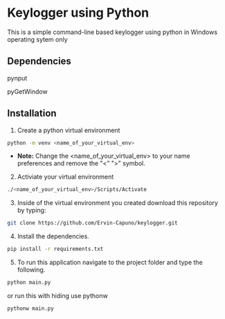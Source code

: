 # Keylogger using Python

This is a simple command-line based keylogger using python in Windows operating sytem only

## Dependencies
pynput

pyGetWindow

## Installation
1. Create a python virtual environment
```bash
python -m venv <name_of_your_virtual_env>
```

- **Note:** Change the <name_of_your_virtual_env> to your name preferences and remove the "<" ">" symbol.

2. Activiate your virtual environment
```bash
./<name_of_your_virtual_env>/Scripts/Activate
```

3. Inside of the virtual environment you created download this repository by typing:
```bash
git clone https://github.com/Ervin-Capuno/keylogger.git
```

4. Install the dependencies. 
```bash
pip install -r requirements.txt
```

5. To run this application navigate to the project folder and type the following.
```bash 
python main.py
```

or run this with hiding use pythonw
```bash 
pythonw main.py
```

